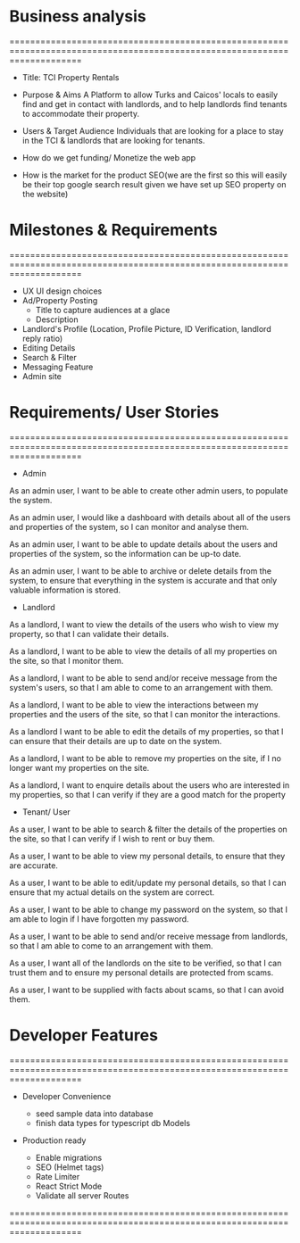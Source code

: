 # Business analysis
==========================================================================================================================
* Title:
  TCI Property Rentals

* Purpose & Aims
  A Platform to allow Turks and Caicos' locals to easily find and get in contact with landlords, and to help landlords find tenants to accommodate their property.

* Users & Target Audience
  Individuals that are looking for a place to stay in the TCI & landlords that are looking for tenants.

* How do we get funding/ Monetize the web app

* How is the market for the product
  SEO(we are the first so this will easily be their top google search result given we have set up SEO property on the website)
    

# Milestones & Requirements
==========================================================================================================================
- UX UI design choices
- Ad/Property Posting
    * Title to capture audiences at a glace
    * Description
- Landlord's Profile (Location, Profile Picture, ID Verification, landlord reply ratio)
- Editing Details
- Search & Filter
- Messaging Feature
- Admin site


# Requirements/ User Stories
==========================================================================================================================
* Admin

As an admin user, I want to be able to create other admin users, to populate the system.

As an admin user, I would like a dashboard with details about all of the users and properties of the system, so I can monitor and analyse them.

As an admin user, I want to be able to update details about the users and properties of the system, so the information can be up-to date.

As an admin user, I want to be able to archive or delete details from the system, to ensure that everything in the system 
is accurate and that only valuable information is stored.


* Landlord

As a landlord, I want to view the details of the users who wish to view my property, so that I can validate their details.

As a landlord, I want to be able to view the details of all my properties on the site, so that I monitor them.

As a landlord, I want to be able to send and/or receive message from the system's users, so that I am able to come to an arrangement with them.

As a landlord, I want to be able to view the interactions between my properties and the users of the site, so that I can monitor the interactions.

As a landlord I want to be able to edit the details of my properties, so that I can ensure that their details are up to date on the system. 

As a landlord, I want to be able to remove my properties on the site, if I no longer want my properties on the site. 

As a landlord, I want to enquire details about the users who are interested in my properties, so that I can verify if they are a good match for the property


* Tenant/ User

As a user, I want to be able to search & filter the details of the properties on the site, so that I can verify if I wish to rent or buy them.

As a user, I want to be able to view my personal details, to ensure that they are accurate.

As a user, I want to be able to edit/update my personal details, so that I can ensure that my actual details on the system are correct.

As a user, I want to be able to change my password on the system, so that I am able to login if I have forgotten my password.

As a user, I want to be able to send and/or receive message from landlords, so that I am able to come to an arrangement with them.

As a user, I want all of the landlords on the site to be verified, so that I can trust them and to ensure my personal details are protected from scams. 

As a user, I want to be supplied with facts about scams, so that I can avoid them.


# Developer Features
==========================================================================================================================
- Developer Convenience
    * seed sample data into database
    * finish data types for typescript db Models

- Production ready
    * Enable migrations
    * SEO (Helmet tags)
    * Rate Limiter
    * React Strict Mode
    * Validate all server Routes

==========================================================================================================================